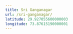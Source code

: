```yaml
---
title: Sri Ganganagar
url: /sri-ganganagar/
latitude: 29.927055600000003
longitude: 73.87615190000001
---
```

